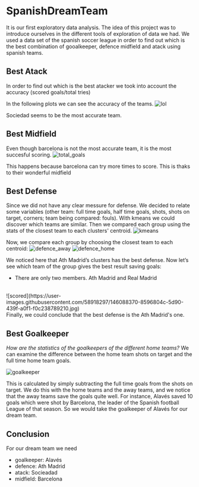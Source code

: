 # SpanishDreamTeam
It is our first exploratory data analysis. The idea of this project was to introduce ourselves in the different tools of exploration of data we had.
We used a data set of the spanish soccer league in order to find out which is the best combination of gooalkeeper, defence midfield and atack using spanish teams.



## Best Atack
In order to find out which is the best atacker we took into account the accuracy (scored goals/total tries)

In the following plots we can see the accuracy of the teams.
![lol](https://user-images.githubusercontent.com/58918297/146089472-3812099f-34fc-442b-a9da-77f0ada90686.png)


Sociedad seems to be the most accurate team.

## Best Midfield
Even though barcelona is not the most accurate team, it is the most succesful scoring.
![total_goals](https://user-images.githubusercontent.com/58918297/146085643-f3e17fee-93be-4f73-8913-a56bb490fbcc.png)

This happens because barcelona can try more times to score. This is thaks to their wonderful midfield

## Best Defense
Since we did not have any clear messure for defense. We decided to relate some variables (other team: full time goals, half time goals, shots, shots on target, corners; team being compared: fouls).  With kmeans we could discover which teams are similar. Then we compared each group using the stats of the closest team to each clusters' centroid.
![kmeans](https://user-images.githubusercontent.com/58918297/146087767-e83c45f6-b0d8-4d12-9148-8f253ea2dd25.png)

Now, we compare each group by choosing the closest team to each centroid:
![defence_away](https://user-images.githubusercontent.com/58918297/146088172-921327e8-16c4-45b7-9810-0c0a681ff3da.png)
![defence_home](https://user-images.githubusercontent.com/58918297/146088176-05932485-2969-45a5-afd4-d656177e3904.png)

We noticed here that Ath Madrid’s clusters has the best defense. Now let’s see which team of the group gives the best result saving goals:
* There are only two members. Ath Madrid and Real Madrid
<br>
![scored](https://user-images.githubusercontent.com/58918297/146088370-8596804c-5d90-439f-a0f1-f0c238789210.jpg)

<br>
Finally, we could conclude that the best defense is the Ath Madrid's one.

## Best Goalkeeper
*How are the statistics of the goalkeepers of the different home teams?*
We can examine the difference between the home team shots on target and the full time home team goals. 

![goalkeeper](https://user-images.githubusercontent.com/58918297/146089672-3dfc81eb-916c-4370-b428-8b59fc48868e.png)

This is calculated by simply subtracting the full time goals from the shots on target. We do this with the home teams and the away teams, and we notice that the away teams save the goals quite well. For instance, Alavés saved 10 goals which were shot by Barcelona, the leader of the Spanish football League of that season. So we would take the goalkeeper of Alavés for our dream team. 

## Conclusion
For our dream team we need
* goalkeeper: Alavés
* defence: Ath Madrid
* atack: Socieadad
* midfield: Barcelona
